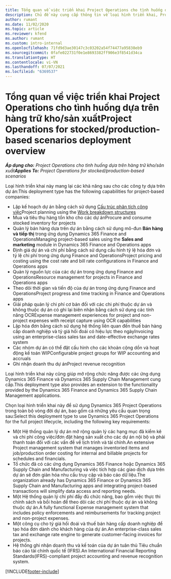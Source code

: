 ```yaml
---
title: Tổng quan về việc triển khai Project Operations cho tình huống dựa trên hàng trữ kho/sản xuất
description: Chủ đề này cung cấp thông tin về loại hình triển khai, Project Operations cho các tình huống dựa trên sản xuất/hàng trữ kho.
author: rumant
ms.date: 11/02/2020
ms.topic: article
ms.reviewer: kfend
ms.author: rumant
ms.custom: intro-internal
ms.openlocfilehash: 71fd9d3ae30147c3c03202a54f74477a95838eb9
ms.sourcegitcommit: 0fafe022731f0e1e8693382ff906e3f8541d34ca
ms.translationtype: HT
ms.contentlocale: vi-VN
ms.lasthandoff: 07/07/2021
ms.locfileid: "6369537"
---
```

# <a name="project-operations-for-stockedproduction-based-scenarios-deployment-overview"></a><span data-ttu-id="2fe7e-103">Tổng quan về việc triển khai Project Operations cho tình huống dựa trên hàng trữ kho/sản xuất</span><span class="sxs-lookup"><span data-stu-id="2fe7e-103">Project Operations for stocked/production-based scenarios deployment overview</span></span>

<span data-ttu-id="2fe7e-104">_**Áp dụng cho:** Project Operations cho tình huống dựa trên hàng trữ kho/sản xuất_</span><span class="sxs-lookup"><span data-stu-id="2fe7e-104">_**Applies To:** Project Operations for stocked/production-based scenarios_</span></span>


<span data-ttu-id="2fe7e-105">Loại hình triển khai này mang lại các khả năng sau cho các công ty dựa trên dự án:</span><span class="sxs-lookup"><span data-stu-id="2fe7e-105">This deployment type has the following capabilities for project-based companies:</span></span>

- <span data-ttu-id="2fe7e-106">Lập kế hoạch dự án bằng cách sử dụng [Cấu trúc phân tích công việc](work-breakdown-structures.md)</span><span class="sxs-lookup"><span data-stu-id="2fe7e-106">Project planning using the [Work breakdown structures](work-breakdown-structures.md)</span></span>
- <span data-ttu-id="2fe7e-107">Mua và tiêu thụ hàng tồn kho cho các dự án</span><span class="sxs-lookup"><span data-stu-id="2fe7e-107">Procure and consume stocked inventory for projects</span></span>
- <span data-ttu-id="2fe7e-108">Quản lý bán hàng dựa trên dự án bằng cách sử dụng mô-đun **Bán hàng và tiếp thị** trong ứng dụng Dynamics 365 Finance and Operations</span><span class="sxs-lookup"><span data-stu-id="2fe7e-108">Managing project-based sales using the **Sales and marketing** module in Dynamics 365 Finance and Operations apps</span></span>
- <span data-ttu-id="2fe7e-109">Định giá dự án và chi phí bằng cách sử dụng cấu hình tỷ lệ hóa đơn và tỷ lệ chi phí trong ứng dụng Finance and Operations</span><span class="sxs-lookup"><span data-stu-id="2fe7e-109">Project pricing and costing using the cost rate and bill rate configurations in Finance and Operations apps</span></span>
- <span data-ttu-id="2fe7e-110">Quản lý nguồn lực của các dự án trong ứng dụng Finance and Operations</span><span class="sxs-lookup"><span data-stu-id="2fe7e-110">Resource management for projects in Finance and Operations apps</span></span>
- <span data-ttu-id="2fe7e-111">Theo dõi thời gian và tiến độ của dự án trong ứng dụng Finance and Operations</span><span class="sxs-lookup"><span data-stu-id="2fe7e-111">Project progress and time tracking in Finance and Operations apps</span></span>
- <span data-ttu-id="2fe7e-112">Giải pháp quản lý chi phí cơ bản đối với các chi phí thuộc dự án và không thuộc dự án có ghi lại biên nhận bằng cách sử dụng các tính năng OCR</span><span class="sxs-lookup"><span data-stu-id="2fe7e-112">Expense management experiences for project and non-project expenses with receipt capture using OCR capabilities</span></span>
- <span data-ttu-id="2fe7e-113">Lập hóa đơn bằng cách sử dụng hệ thống liên quan đến thuế bán hàng cấp doanh nghiệp và tỷ giá hối đoái có hiệu lực theo ngày</span><span class="sxs-lookup"><span data-stu-id="2fe7e-113">Invoicing using an enterprise-class sales tax and date-effective exchange rates system</span></span>
- <span data-ttu-id="2fe7e-114">Các nhóm dự án có thể đặt cấu hình cho các khoản cộng dồn và hoạt động kế toán WIP</span><span class="sxs-lookup"><span data-stu-id="2fe7e-114">Configurable project groups for WIP accounting and accruals</span></span>
- <span data-ttu-id="2fe7e-115">Ghi nhận doanh thu dự án</span><span class="sxs-lookup"><span data-stu-id="2fe7e-115">Project revenue recognition</span></span>

<span data-ttu-id="2fe7e-116">Loại hình triển khai này cũng giúp mở rộng chức năng được các ứng dụng Dynamics 365 Finance và Dynamics 365 Supply Chain Management cung cấp.</span><span class="sxs-lookup"><span data-stu-id="2fe7e-116">This deployment type also provides an extension to the functionality provided by the Dynamics 365 Finance and Dynamics 365 Supply Chain Management applications.</span></span>

<span data-ttu-id="2fe7e-117">Chọn loại hình triển khai này để sử dụng Dynamics 365 Project Operations trong toàn bộ vòng đời dự án, bao gồm cả những yêu cầu quan trọng sau:</span><span class="sxs-lookup"><span data-stu-id="2fe7e-117">Select this deployment type to use Dynamics 365 Project Operations for the full project lifecycle, including the following key requirements:</span></span>

- <span data-ttu-id="2fe7e-118">Một Hệ thống quản lý dự án mở rộng quản lý các hạng mục đã kiểm kê và chi phí công việc/đơn đặt hàng sản xuất cho các dự án nội bộ và phải thanh toán đối với các vấn đề về lịch trình và tài chính.</span><span class="sxs-lookup"><span data-stu-id="2fe7e-118">An extensive Project management system that manages inventoried items and job/production order costing for internal and billable projects for schedules and financials.</span></span>
- <span data-ttu-id="2fe7e-119">Tổ chức đã có các ứng dụng Dynamics 365 Finance hoặc Dynamics 365 Supply Chain and Manufacturing và việc tích hợp các giao dịch dựa trên dự án sẽ đơn giản hóa nhu cầu truy cập và báo cáo dữ liệu.</span><span class="sxs-lookup"><span data-stu-id="2fe7e-119">The organization already has Dynamics 365 Finance or Dynamics 365 Supply Chain and Manufacturing apps and integrating project-based transactions will simplify data access and reporting needs.</span></span>
- <span data-ttu-id="2fe7e-120">Một Hệ thống quản lý chi phí đầy đủ chức năng, bao gồm việc thực thi chính sách và bồi hoàn để theo dõi các chi phí thuộc dự án và không thuộc dự án.</span><span class="sxs-lookup"><span data-stu-id="2fe7e-120">A fully functional Expense management system that includes policy enforcements and reimbursements for tracking project and non-project expenses.</span></span>
- <span data-ttu-id="2fe7e-121">Một công cụ cho tỷ giá hối đoái và thuế bán hàng cấp doanh nghiệp để tạo hóa đơn dành cho khách hàng của dự án.</span><span class="sxs-lookup"><span data-stu-id="2fe7e-121">An enterprise-class sales tax and exchange rate engine to generate customer-facing invoices for projects.</span></span>
- <span data-ttu-id="2fe7e-122">Hệ thống ghi nhận doanh thu và kế toán của dự án tuân thủ Tiêu chuẩn báo cáo tài chính quốc tế (IFRS).</span><span class="sxs-lookup"><span data-stu-id="2fe7e-122">An International Financial Reporting Standards(IFRS)-compliant project accounting and revenue recognition system.</span></span>



[!INCLUDE[footer-include](../includes/footer-banner.md)]